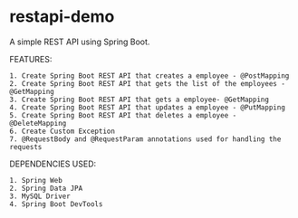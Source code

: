 # restapi-demo

A simple REST API using Spring Boot.

FEATURES:

    1. Create Spring Boot REST API that creates a employee - @PostMapping
    2. Create Spring Boot REST API that gets the list of the employees - @GetMapping
    3. Create Spring Boot REST API that gets a employee- @GetMapping
    4. Create Spring Boot REST API that updates a employee - @PutMapping
    5. Create Spring Boot REST API that deletes a employee - @DeleteMapping
    6. Create Custom Exception
    7. @RequestBody and @RequestParam annotations used for handling the requests

DEPENDENCIES USED:

    1. Spring Web
    2. Spring Data JPA
    3. MySQL Driver
    4. Spring Boot DevTools
